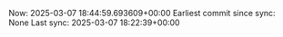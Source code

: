 Now: 2025-03-07 18:44:59.693609+00:00 Earliest commit since sync: None Last sync: 2025-03-07 18:22:39+00:00
